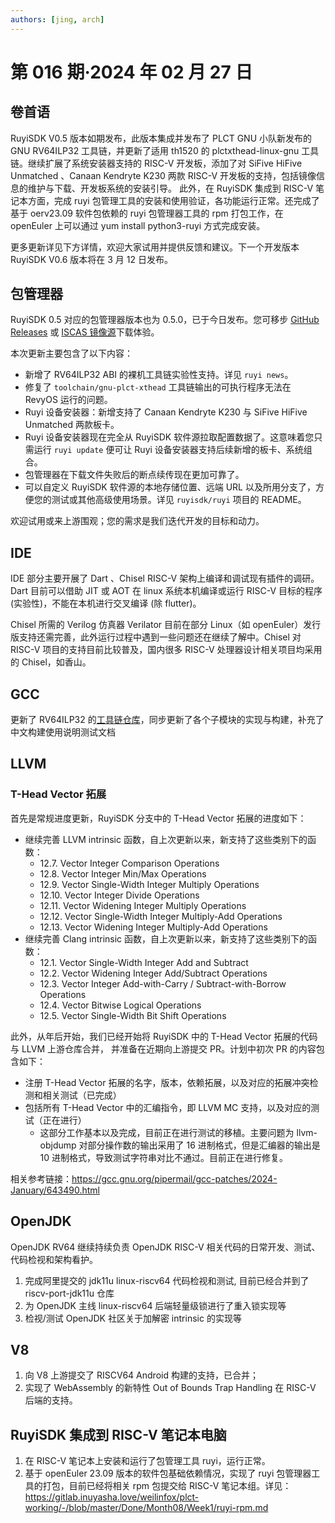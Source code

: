 ```yaml
---
authors: [jing, arch]
---
```


# 第 016 期·2024 年 02 月 27 日

## 卷首语

RuyiSDK V0.5 版本如期发布，此版本集成并发布了 PLCT GNU 小队新发布的 GNU RV64ILP32 工具链，并更新了适用 th1520 的 plctxthead-linux-gnu 工具链。继续扩展了系统安装器支持的 RISC-V 开发板，添加了对 SiFive HiFive Unmatched 、Canaan Kendryte K230 两款 RISC-V 开发板的支持，包括镜像信息的维护与下载、开发板系统的安装引导。
此外，在 RuyiSDK 集成到 RISC-V 笔记本方面，完成 ruyi 包管理工具的安装和使用验证，各功能运行正常。还完成了基于 oerv23.09 软件包依赖的 ruyi 包管理器工具的 rpm 打包工作，在 openEuler 上可以通过 yum install python3-ruyi 方式完成安装。

更多更新详见下方详情，欢迎大家试用并提供反馈和建议。下一个开发版本 RuyiSDK V0.6 版本将在 3 月 12 日发布。

## 包管理器

RuyiSDK 0.5 对应的包管理器版本也为 0.5.0，已于今日发布。您可移步
[GitHub Releases][GitHub Releases] 或 [ISCAS 镜像源][iscas]下载体验。

本次更新主要包含了以下内容：

- 新增了 RV64ILP32 ABI 的裸机工具链实验性支持。详见 `ruyi news`。
- 修复了 `toolchain/gnu-plct-xthead` 工具链输出的可执行程序无法在 RevyOS 运行的问题。
- Ruyi 设备安装器：新增支持了 Canaan Kendryte K230 与 SiFive HiFive Unmatched 两款板卡。
- Ruyi 设备安装器现在完全从 RuyiSDK 软件源拉取配置数据了。这意味着您只需运行
  `ruyi update` 便可让 Ruyi 设备安装器支持后续新增的板卡、系统组合。
- 包管理器在下载文件失败后的断点续传现在更加可靠了。
- 可以自定义 RuyiSDK 软件源的本地存储位置、远端 URL 以及所用分支了，方便您的测试或其他高级使用场景。详见 `ruyisdk/ruyi` 项目的 README。

欢迎试用或来上游围观；您的需求是我们迭代开发的目标和动力。

## IDE

IDE 部分主要开展了 Dart 、Chisel RISC-V 架构上编译和调试现有插件的调研。Dart 目前可以借助 JIT 或 AOT 在 linux 系统本机编译或运行 RISC-V 目标的程序 (实验性)，不能在本机进行交叉编译 (除 flutter)。

Chisel 所需的 Verilog 仿真器 Verilator 目前在部分 Linux（如 openEuler）发行版支持还需完善，此外运行过程中遇到一些问题还在继续了解中。Chisel 对 RISC-V 项目的支持目前比较普及，国内很多 RISC-V 处理器设计相关项目均采用的 Chisel，如香山。

## GCC

更新了 RV64ILP32 的[工具链仓库](https://github.com/ruyisdk/riscv-gnu-toolchain-rv64ilp32)，同步更新了各个子模块的实现与构建，补充了中文构建使用说明测试文档

## LLVM

### T-Head Vector 拓展

首先是常规进度更新，RuyiSDK 分支中的 T-Head Vector 拓展的进度如下：

- 继续完善 LLVM intrinsic 函数，自上次更新以来，新支持了这些类别下的函数：
  - 12.7. Vector Integer Comparison Operations
  - 12.8. Vector Integer Min/Max Operations
  - 12.9. Vector Single-Width Integer Multiply Operations
  - 12.10. Vector Integer Divide Operations
  - 12.11. Vector Widening Integer Multiply Operations
  - 12.12. Vector Single-Width Integer Multiply-Add Operations
  - 12.13. Vector Widening Integer Multiply-Add Operations
- 继续完善 Clang intrinsic 函数，自上次更新以来，新支持了这些类别下的函数：
  - 12.1. Vector Single-Width Integer Add and Subtract
  - 12.2. Vector Widening Integer Add/Subtract Operations
  - 12.3. Vector Integer Add-with-Carry / Subtract-with-Borrow Operations
  - 12.4. Vector Bitwise Logical Operations
  - 12.5. Vector Single-Width Bit Shift Operations

此外，从年后开始，我们已经开始将 RuyiSDK 中的 T-Head Vector 拓展的代码与 LLVM 上游仓库合并，
并准备在近期向上游提交 PR。计划中初次 PR 的内容包含如下：

- 注册 T-Head Vector 拓展的名字，版本，依赖拓展，以及对应的拓展冲突检测和相关测试（已完成）
- 包括所有 T-Head Vector 中的汇编指令，即 LLVM MC 支持，以及对应的测试（正在进行）
  - 这部分工作基本以及完成，目前正在进行测试的移植。主要问题为 llvm-objdump 对部分操作数的输出采用了 16 进制格式，但是汇编器的输出是 10 进制格式，导致测试字符串对比不通过。目前正在进行修复。

相关参考链接：https://gcc.gnu.org/pipermail/gcc-patches/2024-January/643490.html

## OpenJDK

OpenJDK RV64 继续持续负责 OpenJDK RISC-V 相关代码的日常开发、测试、代码检视和架构看护。

1. 完成阿里提交的 jdk11u linux-riscv64 代码检视和测试, 目前已经合并到了 riscv-port-jdk11u 仓库
2. 为 OpenJDK 主线 linux-riscv64 后端轻量级锁进行了重入锁实现等
3. 检视/测试 OpenJDK 社区关于加解密 intrinsic 的实现等

## V8

1. 向 V8 上游提交了 RISCV64 Android 构建的支持，已合并；
2. 实现了 WebAssembly 的新特性 Out of Bounds Trap Handling 在 RISC-V 后端的支持。

## RuyiSDK 集成到 RISC-V 笔记本电脑

1. 在 RISC-V 笔记本上安装和运行了包管理工具 ruyi，运行正常。
2. 基于 openEuler 23.09 版本的软件包基础依赖情况，实现了 ruyi 包管理器工具的打包，目前已经将相关 rpm 包提交给 RISC-V 笔记本组。详见：https://gitlab.inuyasha.love/weilinfox/plct-working/-/blob/master/Done/Month08/Week1/ruyi-rpm.md

[GitHub Releases]: https://github.com/ruyisdk/ruyi/releases/tag/0.5.0
[iscas]: https://mirror.iscas.ac.cn/ruyisdk/ruyi/releases/0.5.0/
